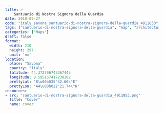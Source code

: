 ```yaml
---
title: > 
    Santuario di Nostra Signora della Guardia
date: 2018-09-27
code: "italy_savona_santuario-di-nostra-signora-della-guardia_4911853"
tags: ["santuario-di-nostra-signora-della-guardia", "map", "architecture", "buildings", "Savona", "Italy"]
categories: ["Maps"]
draft: false
format:
  width: 210
  height: 297
  unit: 'mm'
location:
  place: "Savona"
  country: "Italy"
  latitude: 44.372706743367445
  longitude: 8.595167417238102
  prettyLat: "8\u00b035'42.60\"E"
  prettyLon: "44\u00b022'21.74\"N"
resources:
- src: "santuario-di-nostra-signora-della-guardia_4911853.png"
  title: "Cover"
  name: cover
---
```

